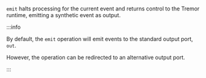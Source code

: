 ###

`emit` halts processing for the current event and returns control to the Tremor runtime, emitting a synthetic event as output.

:::info

By default, the `emit` operation will emit events to the standard output port, `out`.

However, the operation can be redirected to an alternative output port.

:::
